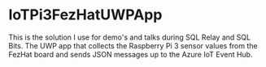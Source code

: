 # IoTPi3FezHatUWPApp
This is the solution I use for demo's and talks during SQL Relay and SQL Bits. The UWP app that collects the Raspberry Pi 3 sensor values from the FezHat board and sends JSON messages up to the Azure IoT Event Hub.
